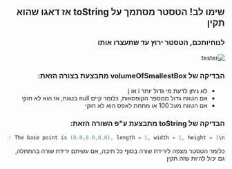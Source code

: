 <div dir="rtl">

## שימו לב! הטסטר מסתמך על toString אז דאגו שהוא תקין

### לנוחיותכם, הטסטר ירוץ עד שתעצרו אותו
![tester](https://i.imgur.com/7nQgEDK.png)

### הבדיקה של volumeOfSmallestBox מתבצעת בצורה הזאת:

<ul>
  <li> לא ניתן לדעת מי גדול יותר i או j </li>
  <li> אם הטווח גדול ממספר הקופסאות, כלומר קיים null בטווח, אז הוא לא חוקי </li>
  <li> אם הטווח מעל 100 או מתחת לאפס הוא לא חוקי </li>
</ul>

### הבדיקה של toString מתבצעת ע"פ השורה הזאת:

```Java
Box no. 1: The base point is (0.0,0.0,0.0), length = 1, width = 1, height = 1\n
```
כלומר הטסטר מצפה לירידת שורה בסוף כל תיבה, אם עשיתם ירידת שורה בהתחלה, גם יכול להיות שזה תקין
